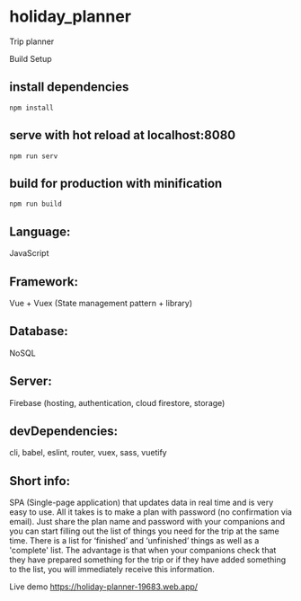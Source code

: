 # holiday_planner
Trip planner


Build Setup

## install dependencies
   `npm install`

## serve with hot reload at localhost:8080
   `npm run serv`

## build for production with minification
   `npm run build`

## Language: 
   JavaScript
## Framework: 
   Vue + Vuex (State management pattern + library)
## Database: 
   NoSQL
## Server: 
   Firebase (hosting, authentication, cloud firestore, storage)
## devDependencies:
   cli, babel, eslint, router, vuex, sass, vuetify

## Short info: 
   SPA (Single-page application) that updates data in real time and is very easy to use. All it takes is to make a plan with password (no confirmation via email). Just share the plan name and password with your companions and you can start filling out the list of things you need for the trip at the same time. There is a list for ‘finished’ and ‘unfinished’ things as well as a 'complete' list. The advantage is that when your companions check that they have prepared something for the trip or if they have added something to the list, you will immediately receive this information.

 Live demo https://holiday-planner-19683.web.app/
